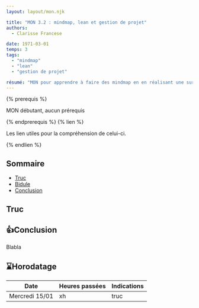 ```yaml
---
layout: layout/mon.njk

title: "MON 3.2 : mindmap, lean et gestion de projet"
authors:
  - Clarisse Francese

date: 1971-03-01
temps: 3
tags:
  - "mindmap"
  - "lean"
  - "gestion de projet"

résumé: "MON pour apprendre à faire des mindmap en en réalisant une sur le lean et une autre sur la gestion de projet"
---
```


{% prerequis %}

MON débutant, aucun prérequis

{% endprerequis %}
{% lien %}

Les lien utiles pour la compréhension de celui-ci.

{% endlien %}

## Sommaire

- [Truc](#t)
- [Bidule](#b)
- [Conclusion](#ccl)

<h2 id=t> Truc</h2>

<h2 id=ccl> 👍Conclusion</h2>

Blabla

## ⌛Horodatage

| Date | Heures passées | Indications |
| -------- | -------- |-------- |
| Mercredi 15/01 | xh | truc |